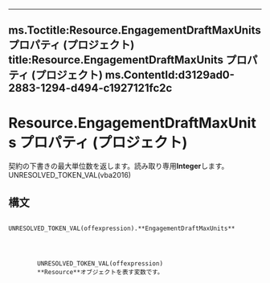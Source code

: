

---
ms.Toctitle:Resource.EngagementDraftMaxUnits プロパティ (プロジェクト)
title:Resource.EngagementDraftMaxUnits プロパティ (プロジェクト)
ms.ContentId:d3129ad0-2883-1294-d494-c1927121fc2c
---
# Resource.EngagementDraftMaxUnits プロパティ (プロジェクト)




契約の下書きの最大単位数を返します。読み取り専用**Integer**します。UNRESOLVED_TOKEN_VAL(vba2016)

## 構文

            UNRESOLVED_TOKEN_VAL(offexpression).**EngagementDraftMaxUnits**




            UNRESOLVED_TOKEN_VAL(offexpression)
            **Resource**オブジェクトを表す変数です。




